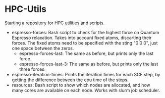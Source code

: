 # HPC-Utils

Starting a repository for HPC utilities and scripts.

* espresso-forces: Bash script to check for the highest force on Quantum Espresso relaxation. Takes into account fixed atoms, discarting their forces. The fixed atoms need to be specified with the sting "0 0 0", just one space between the zeros.
  * espresso-forces-last: The same as before, but prints only the last force.
  * espresso-forces-last-3: The same as before, but prints only the last three forces.
* espresso-iteration-times: Prints the iteration times for each SCF step, by getting the difference between the cpu time of the steps.
* resources: Bash script to show which nodes are allocated, and how many cores are available on each node. Works with slurm job scheduler.
